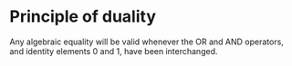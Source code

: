 # Principle of duality
Any algebraic equality will be valid whenever the OR and AND operators, and identity elements 0 and 1, have been interchanged.
